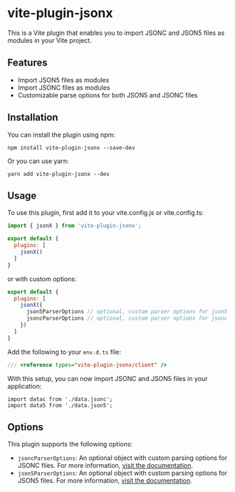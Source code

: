 # vite-plugin-jsonx

This is a Vite plugin that enables you to import JSONC and JSON5 files as modules in your Vite project.

## Features

- Import JSON5 files as modules
- Import JSONC files as modules
- Customizable parse options for both JSON5 and JSONC files

## Installation

You can install the plugin using npm:

    npm install vite-plugin-jsonx --save-dev

Or you can use yarn:

    yarn add vite-plugin-jsonx --dev

## Usage

To use this plugin, first add it to your vite.config.js or vite.config.ts:

```js
import { jsonX } from 'vite-plugin-jsonx';

export default {
  plugins: [
    jsonX()
  ]
}
```

or with custom options: 

```js
export default {
  plugins: [
    jsonX({
      json5ParserOptions // optional, custom parser options for json5
      jsoncParserOptions // optional, custom parser options for jsonc
    })
  ]
}
```

Add the following to your `env.d.ts` file:

```ts
/// <reference types="vite-plugin-jsonx/client" />
```

With this setup, you can now import JSONC and JSON5 files in your application:

    import datac from './data.jsonc';
    import data5 from './data.json5';

## Options

This plugin supports the following options:

- `jsoncParserOptions`: An optional object with custom parsing options for JSONC files. For more information, [visit the documentation](https://onury.io/jsonc//api#jsonc.safe.parse).
- `json5ParserOptions`: An optional object with custom parsing options for JSON5 files. For more information, [visit the documentation](https://github.com/json5/json5#json5parse).
